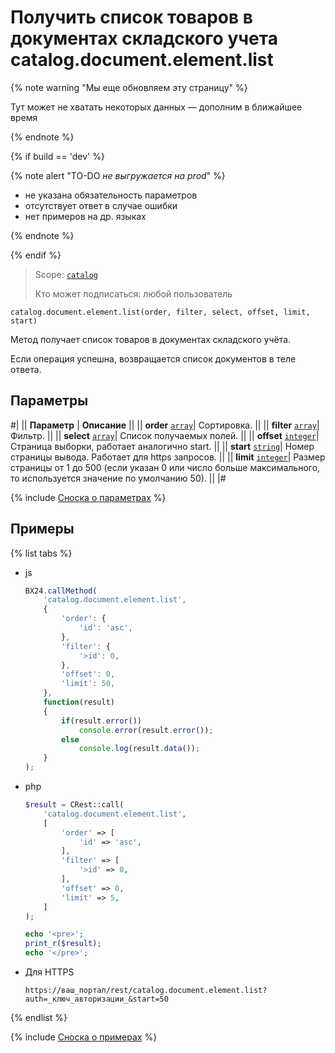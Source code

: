 # Получить список товаров в документах складского учета catalog.document.element.list

{% note warning "Мы еще обновляем эту страницу" %}

Тут может не хватать некоторых данных — дополним в ближайшее время

{% endnote %}

{% if build == 'dev' %}

{% note alert "TO-DO _не выгружается на prod_" %}

- не указана обязательность параметров
- отсутствует ответ в случае ошибки
- нет примеров на др. языках
  
{% endnote %}

{% endif %}

> Scope: [`catalog`](../../../scopes/permissions.md)
>
> Кто может подписаться: любой пользователь

```
catalog.document.element.list(order, filter, select, offset, limit, start)
```

Метод получает список товаров в документах складского учёта.

Если операция успешна, возвращается список документов в теле ответа.

## Параметры

#|
|| **Параметр** | **Описание** ||
|| **order**
[`array`](../../../data-types.md)| Сортировка. ||
|| **filter** 
[`array`](../../../data-types.md)| Фильтр. ||
|| **select** 
[`array`](../../../data-types.md)| Список получаемых полей. ||
|| **offset** 
[`integer`](../../../data-types.md)| Страница выборки, работает аналогично start. ||
|| **start** 
[`string`](../../../data-types.md)| Номер страницы вывода. Работает для https запросов. ||
|| **limit** 
[`integer`](../../../data-types.md)| Размер страницы от 1 до 500 (если указан 0 или число больше максимального, то используется значение по умолчанию 50). ||
|#

{% include [Сноска о параметрах](../../../../_includes/required.md) %}

## Примеры

{% list tabs %}

- js

    ```js
    BX24.callMethod(
        'catalog.document.element.list',
        {
            'order': {
                'id': 'asc',
            },
            'filter': {
                '>id': 0,
            },
            'offset': 0,
            'limit': 50,
        },
        function(result)
        {
            if(result.error())
                console.error(result.error());
            else
                console.log(result.data());
        }
    );
    ```

- php

    ```php
    $result = CRest::call(
        'catalog.document.element.list',
        [
            'order' => [
                'id' => 'asc',
            ],
            'filter' => [
                '>id' => 0,
            ],
            'offset' => 0,
            'limit' => 5,
        ]
    );

    echo '<pre>';
    print_r($result);
    echo '</pre>';
    ```

- Для HTTPS
  
    ```http
    https://ваш_портал/rest/catalog.document.element.list?auth=_ключ_авторизации_&start=50
    ```

{% endlist %}

{% include [Сноска о примерах](../../../../_includes/examples.md) %}
